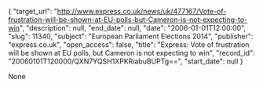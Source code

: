 {
  "target_url": "http://www.express.co.uk/news/uk/477167/Vote-of-frustration-will-be-shown-at-EU-polls-but-Cameron-is-not-expecting-to-win", 
  "description": null, 
  "end_date": null, 
  "date": "2006-01-01T12:00:00", 
  "slug": 11340, 
  "subject": "European Parliament Elections 2014", 
  "publisher": "express.co.uk", 
  "open_access": false, 
  "title": "Express: Vote of frustration will be shown at EU polls, but Cameron is not expecting to win", 
  "record_id": "20060101T120000/QXN7YQSH1XPKRiabuBUPTg==", 
  "start_date": null
}

None